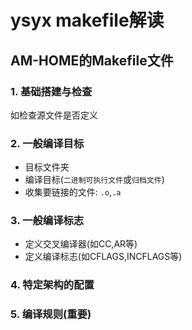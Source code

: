 # ysyx makefile解读
## AM-HOME的Makefile文件
### 1. 基础搭建与检查
如检查源文件是否定义  

### 2. 一般编译目标
- 目标文件夹  
- 编译目标(`二进制可执行文件`或`归档文件`)  
- 收集要链接的文件: `.o`,`.a`  

### 3. 一般编译标志
- 定义交叉编译器(如CC,AR等)  
- 定义编译标志(如CFLAGS,INCFLAGS等)  

### 4. 特定架构的配置

### 5. 编译规则(重要)
